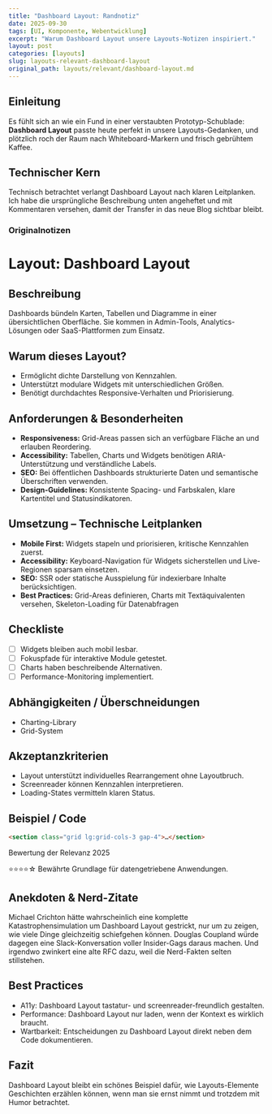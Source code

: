 ```yaml
---
title: "Dashboard Layout: Randnotiz"
date: 2025-09-30
tags: [UI, Komponente, Webentwicklung]
excerpt: "Warum Dashboard Layout unsere Layouts-Notizen inspiriert."
layout: post
categories: [layouts]
slug: layouts-relevant-dashboard-layout
original_path: layouts/relevant/dashboard-layout.md
---
```


## Einleitung
Es fühlt sich an wie ein Fund in einer verstaubten Prototyp-Schublade: **Dashboard Layout** passte heute perfekt in unsere Layouts-Gedanken, und plötzlich roch der Raum nach Whiteboard-Markern und frisch gebrühtem Kaffee.

## Technischer Kern
Technisch betrachtet verlangt Dashboard Layout nach klaren Leitplanken. Ich habe die ursprüngliche Beschreibung unten angeheftet und mit Kommentaren versehen, damit der Transfer in das neue Blog sichtbar bleibt.

### Originalnotizen
# Layout: Dashboard Layout

## Beschreibung
Dashboards bündeln Karten, Tabellen und Diagramme in einer übersichtlichen Oberfläche. Sie kommen in Admin-Tools, Analytics-Lösungen oder SaaS-Plattformen zum Einsatz.

## Warum dieses Layout?
- Ermöglicht dichte Darstellung von Kennzahlen.
- Unterstützt modulare Widgets mit unterschiedlichen Größen.
- Benötigt durchdachtes Responsive-Verhalten und Priorisierung.

## Anforderungen & Besonderheiten
- **Responsiveness:** Grid-Areas passen sich an verfügbare Fläche an und erlauben Reordering.
- **Accessibility:** Tabellen, Charts und Widgets benötigen ARIA-Unterstützung und verständliche Labels.
- **SEO:** Bei öffentlichen Dashboards strukturierte Daten und semantische Überschriften verwenden.
- **Design-Guidelines:** Konsistente Spacing- und Farbskalen, klare Kartentitel und Statusindikatoren.

## Umsetzung – Technische Leitplanken
- **Mobile First:** Widgets stapeln und priorisieren, kritische Kennzahlen zuerst.
- **Accessibility:** Keyboard-Navigation für Widgets sicherstellen und Live-Regionen sparsam einsetzen.
- **SEO:** SSR oder statische Ausspielung für indexierbare Inhalte berücksichtigen.
- **Best Practices:** Grid-Areas definieren, Charts mit Textäquivalenten versehen, Skeleton-Loading für Datenabfragen

## Checkliste
- [ ] Widgets bleiben auch mobil lesbar.
- [ ] Fokuspfade für interaktive Module getestet.
- [ ] Charts haben beschreibende Alternativen.
- [ ] Performance-Monitoring implementiert.

## Abhängigkeiten / Überschneidungen
- Charting-Library
- Grid-System

## Akzeptanzkriterien
- Layout unterstützt individuelles Rearrangement ohne Layoutbruch.
- Screenreader können Kennzahlen interpretieren.
- Loading-States vermitteln klaren Status.

## Beispiel / Code
```html
<section class="grid lg:grid-cols-3 gap-4">…</section>
```

Bewertung der Relevanz 2025

⭐⭐⭐⭐☆ Bewährte Grundlage für datengetriebene Anwendungen.

## Anekdoten & Nerd-Zitate
Michael Crichton hätte wahrscheinlich eine komplette Katastrophensimulation um Dashboard Layout gestrickt, nur um zu zeigen, wie viele Dinge gleichzeitig schiefgehen können. Douglas Coupland würde dagegen eine Slack-Konversation voller Insider-Gags daraus machen. Und irgendwo zwinkert eine alte RFC dazu, weil die Nerd-Fakten selten stillstehen.

## Best Practices
- A11y: Dashboard Layout tastatur- und screenreader-freundlich gestalten.
- Performance: Dashboard Layout nur laden, wenn der Kontext es wirklich braucht.
- Wartbarkeit: Entscheidungen zu Dashboard Layout direkt neben dem Code dokumentieren.

## Fazit
Dashboard Layout bleibt ein schönes Beispiel dafür, wie Layouts-Elemente Geschichten erzählen können, wenn man sie ernst nimmt und trotzdem mit Humor betrachtet.
